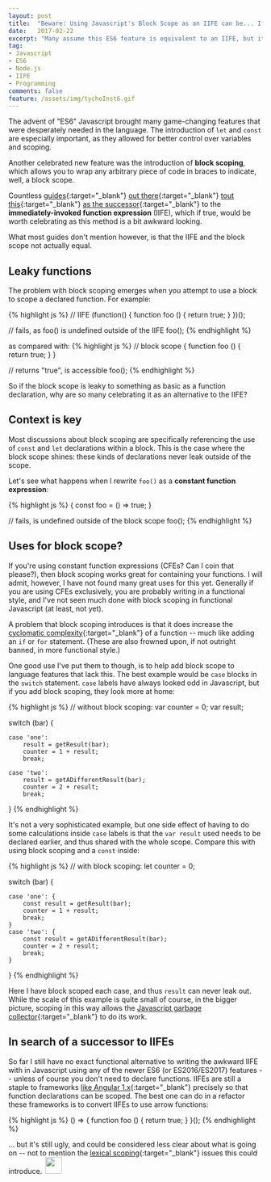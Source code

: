 ```yaml
---
layout: post
title:  "Beware: Using Javascript's Block Scope as an IIFE can be... Iffy"
date:   2017-02-22
excerpt: "Many assume this ES6 feature is equivalent to an IIFE, but it can be quite leaky"
tag:
- Javascript
- ES6
- Node.js
- IIFE
- Programming
comments: false
feature: /assets/img/tychoInst6.gif
---
```


The advent of "ES6" Javascript brought many game-changing features that were desperately needed in the language. The introduction of `let` and `const` are especially important, as they allowed for better control over variables and scoping.

Another celebrated new feature was the introduction of **block scoping**, which allows you to wrap any arbitrary piece of code in braces to indicate, well, a block scope.

Countless [guides](https://jack.ofspades.com/es6-iife-with-fat-arrow-functions/){:target="_blank"} [out there](http://wesbos.com/es6-block-scope-iife/){:target="_blank"} [tout this](https://medium.freecodecamp.com/5-javascript-bad-parts-that-are-fixed-in-es6-c7c45d44fd81#.pvazi981g){:target="_blank"} [as the successor](http://www.benmvp.com/learning-es6-block-level-scoping-let-const/){:target="_blank"} to the **immediately-invoked function expression** (IIFE), which if true, would be worth celebrating as this method is a bit awkward looking.

What most guides don't mention however, is that the IIFE and the block scope not actually equal.

## Leaky functions

The problem with block scoping emerges when you attempt to use a block to scope a declared function. For example:

{% highlight js %}
// IIFE
(function() {
    function foo () {
        return true;
    }
})();

// fails, as foo() is undefined outside of the IIFE
foo();
{% endhighlight %}

as compared with:
{% highlight js %}
// block scope
{
    function foo () {
        return true;
    }
}

// returns "true", is accessible
foo();
{% endhighlight %}

So if the block scope is leaky to something as basic as a function declaration, why are so many celebrating it as an alternative to the IIFE?

## Context is key

Most discussions about block scoping are specifically referencing the use of `const` and `let` declarations within a block. This is the case where the block scope shines: these kinds of declarations never leak outside of the scope.

Let's see what happens when I rewrite `foo()` as a **constant function expression**:

{% highlight js %}
{
    const foo = () => true;
}

// fails, is undefined outside of the block scope
foo();
{% endhighlight %}

## Uses for block scope?

If you're using constant function expressions (CFEs? Can I coin that please?), then block scoping works great for containing your functions. I will admit, however, I have not found many great uses for this yet. Generally if you are using CFEs exclusively, you are probably writing in a functional style, and I've not seen much done with block scoping in functional Javascript (at least, not yet).

A problem that block scoping introduces is that it does increase the [cyclomatic complexity](https://en.wikipedia.org/wiki/Cyclomatic_complexity){:target="_blank"} of a function -- much like adding an `if` or `for` statement. (These are also frowned upon, if not outright banned, in more functional style.)

One good use I've put them to though, is to help add block scope to language features that lack this. The best example would be `case` blocks in the `switch` statement. `case` labels have always looked odd in Javascript, but if you add block scoping, they look more at home:

{% highlight js %}
// without block scoping:
var counter = 0;
var result;

switch (bar) {
    
    case 'one':
        result = getResult(bar);
        counter = 1 + result;
        break;

    case 'two':
        result = getADifferentResult(bar);
        counter = 2 + result;
        break;
}
{% endhighlight %}

It's not a very sophisticated example, but one side effect of having to do some calculations inside `case` labels is that the `var result` used needs to be declared earlier, and thus shared with the whole scope. Compare this with using block scoping and a `const` inside:

{% highlight js %}
// with block scoping:
let counter = 0;

switch (bar) {
    
    case 'one': {
        const result = getResult(bar);
        counter = 1 + result;
        break;
    }
    case 'two': {
        const result = getADifferentResult(bar);
        counter = 2 + result;
        break;
    }
}
{% endhighlight %}

Here I have block scoped each case, and thus `result` can never leak out. While the scale of this example is quite small of course, in the bigger picture, scoping in this way allows the [Javascript garbage collector](https://auth0.com/blog/four-types-of-leaks-in-your-javascript-code-and-how-to-get-rid-of-them/){:target="_blank"} to do its work.

## In search of a successor to IIFEs

So far I still have no exact functional alternative to writing the awkward IIFE with in Javascript using any of the newer ES6 (or ES2016/ES2017) features -- unless of course you don't need to declare functions. IIFEs are still a staple to frameworks [like Angular 1.x](https://toddmotto.com/minimal-angular-module-syntax-approach-using-an-iife/#introducing-an-iife){:target="_blank"} precisely so that function declarations can be scoped. The best one can do in a refactor these frameworks is to convert IIFEs to use arrow functions:

{% highlight js %}
() => {
    function foo () {
        return true;
    }
}();
{% endhighlight %}

... but it's still ugly, and could be considered less clear about what is going on -- not to mention the [lexical scoping](https://toddmotto.com/es6-arrow-functions-syntaxes-and-lexical-scoping/){:target="_blank"} issues this could introduce.<img src="http://robporter.ca/assets/img/feather-7.svg" style="width:33px;height:33px;display:inline;padding-left:6px" />
